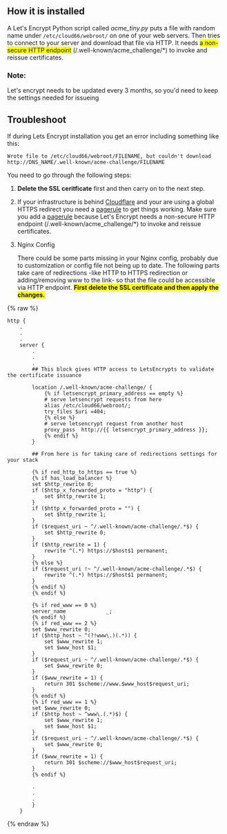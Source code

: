 ## How it is installed

A Let's Encrypt Python script called _acme_tiny.py_  puts a file with random name under `/etc/cloud66/webroot/` on one of your web servers. Then tries to connect to your server and download that file via HTTP. It needs 
<span style="background-color: #FFFF00">a non-secure HTTP endpoint</span> (/.well-known/acme_challenge/*) to invoke and reissue certificates.


### Note:

Let's encrypt needs to be updated every 3 months, so you'd need to keep the settings needed for issueing


## Troubleshoot

If during Lets Encrypt installation you get an error including something like this:

```
Wrote file to /etc/cloud66/webroot/FILENAME, but couldn't download http://DNS_NAME/.well-known/acme-challenge/FILENAME 
```

You need to go through the following steps:
1.  **Delete the SSL ceritficate** first and then carry on to the next step.
2.  If your infrastructure is behind [Cloudflare](https://www.cloudflare.com) and your are using a global HTTPS redirect you need a [pagerule](https://support.cloudflare.com/hc/en-us/articles/200168306-Is-there-a-tutorial-for-Page-Rules-) to get things working. Make sure you add a [pagerule](https://support.cloudflare.com/hc/en-us/articles/200168306-Is-there-a-tutorial-for-Page-Rules-) because Let's Encrypt needs a non-secure HTTP endpoint (/.well-known/acme_challenge/*) to invoke and reissue certificates.
3.  Nginx Config
    
    There could be some parts missing in your Nginx config, probably due to customization or config file not being up to date. The following parts take care of redirections -like HTTP to HTTPS redirection or adding/removing www to the link- so that the file could be accessible via HTTP endpoint. 
<span style="background-color: #FFFF00"><b> First delete the SSL certificate and then apply the changes.</b></span>
    
{% raw %}
```
http {
    .
    .
    .
    server {
        .
        .
        .
        ## This block gives HTTP access to LetsEncrypts to validate the certificate issuance

        location /.well-known/acme-challenge/ {
            {% if letsencrypt_primary_address == empty %}
            # serve letsencrypt requests from here
            alias /etc/cloud66/webroot/;
            try_files $uri =404;
            {% else %}
            # serve letsencrypt request from another host
            proxy_pass  http://{{ letsencrypt_primary_address }};
            {% endif %}
        }

        ## From here is for taking care of redirections settings for your stack
        
        {% if red_http_to_https == true %}
        {% if has_load_balancer %}
        set $http_rewrite 0;
        if ($http_x_forwarded_proto = "http") {
            set $http_rewrite 1;
        }
        if ($http_x_forwarded_proto = "") {
            set $http_rewrite 1;
        }
        if ($request_uri ~ ^/.well-known/acme-challenge/.*$) {
            set $http_rewrite 0;
        }
        if ($http_rewrite = 1) {
            rewrite ^(.*) https://$host$1 permanent;
        }
        {% else %}
        if ($request_uri !~ ^/.well-known/acme-challenge/.*$) {
            rewrite ^(.*) https://$host$1 permanent;
        }
        {% endif %}
        {% endif %}

        {% if red_www == 0 %}
        server_name             _;
        {% endif %}
        {% if red_www == 2 %}
        set $www_rewrite 0;
        if ($http_host ~ ^(?!www\.)(.*)) {
            set $www_rewrite 1;
            set $www_host $1;
        }
        if ($request_uri ~ ^/.well-known/acme-challenge/.*$) {
            set $www_rewrite 0;
        }
        if ($www_rewrite = 1) {
            return 301 $scheme://www.$www_host$request_uri;
        }
        {% endif %}
        {% if red_www == 1 %}
        set $www_rewrite 0;
        if ($http_host ~ ^www\.(.*)$) {
            set $www_rewrite 1;
            set $www_host $1;
        }
        if ($request_uri ~ ^/.well-known/acme-challenge/.*$) {
            set $www_rewrite 0;
        }
        if ($www_rewrite = 1) {
            return 301 $scheme://$www_host$request_uri;
        }
        {% endif %}

        .
        .
        .
        }
    }
```
{% endraw %}
    
